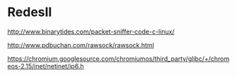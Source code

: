 # RedesII

http://www.binarytides.com/packet-sniffer-code-c-linux/


http://www.pdbuchan.com/rawsock/rawsock.html

https://chromium.googlesource.com/chromiumos/third_party/glibc/+/chromeos-2.15/inet/netinet/ip6.h
